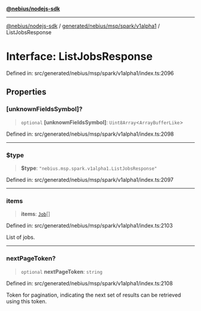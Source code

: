 [**@nebius/nodejs-sdk**](../../../../../../README.md)

---

[@nebius/nodejs-sdk](../../../../../../README.md) / [generated/nebius/msp/spark/v1alpha1](../README.md) / ListJobsResponse

# Interface: ListJobsResponse

Defined in: src/generated/nebius/msp/spark/v1alpha1/index.ts:2096

## Properties

### \[unknownFieldsSymbol\]?

> `optional` **\[unknownFieldsSymbol\]**: `Uint8Array`\<`ArrayBufferLike`\>

Defined in: src/generated/nebius/msp/spark/v1alpha1/index.ts:2098

---

### $type

> **$type**: `"nebius.msp.spark.v1alpha1.ListJobsResponse"`

Defined in: src/generated/nebius/msp/spark/v1alpha1/index.ts:2097

---

### items

> **items**: [`Job`](Job.md)[]

Defined in: src/generated/nebius/msp/spark/v1alpha1/index.ts:2103

List of jobs.

---

### nextPageToken?

> `optional` **nextPageToken**: `string`

Defined in: src/generated/nebius/msp/spark/v1alpha1/index.ts:2108

Token for pagination, indicating the next set of results can be retrieved using this token.

